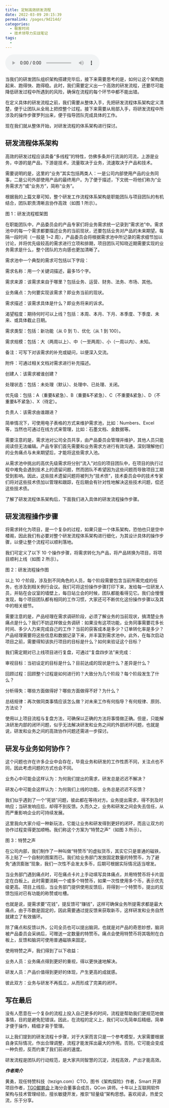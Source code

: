 ```yaml
---
title: 定制高效研发流程
date: 2022-03-09 20:15:39
permalink: /pages/9d214d/
categories:
  - 极客时间
  - 技术领导力实战笔记
tags:
  - 
---
```

<audio title="第15讲.定制高效研发流程" src="https://static001.geekbang.org/resource/audio/0d/c6/0db087b8d0f699fb71f4c68e05f434c6.mp3" controls="controls"></audio> 
<p>当我们的研发团队组织架构搭建完毕后，接下来需要思考的是，如何让这个架构跑起来、跑得快、跑得稳。此时，我们需要定义出一个高效的研发流程，还要尽可能降低研发过程中所遇到的风险，确保在流程的每个环节中都不能出错。</p>
<p>在定义具体的研发流程之前，我们需要从整体入手，先把研发流程体系架构定义清楚，便于让团队从全局上把控整个过程。接下来需要从局部入手，将研发流程中所涉及的操作步骤罗列出来，便于指导团队完成具体的工作。</p>
<p>现在我们就从整体开始，对研发流程的体系架构进行探讨。</p>
<h2>研发流程体系架构</h2>
<p>高效的研发过程应该具备“多线程”的特性，仿佛多条并行流淌的河流，上游是业务，中游的是产品，下游是技术，流量取决于业务，流速取决于产品和技术。</p>
<p>需要说明的是，这里的“业务”其实包括两类人：一是公司内部使用产品的业务同事，二是公司外部使用产品的最终用户。为了便于描述，下文统一将他们称为“业务需求方”或“业务方”，简称“业务”。</p>
<p>根据我的上篇文章可知，整个研发工作流程体系架构是职能团队与项目团队的有机结合，团队职责清晰且协作高效（如图 1 所示）。</p>
<p><img src="https://static001.geekbang.org/resource/image/5b/9d/5b3dcf013499bbdd21ef7a2dc003809d.png" alt="" /><br />
<span class="orange">图 1：研发流程框架图</span></p>
<p>在职能团队中，产品委员会的产品专家们将业务需求统一记录到“需求池”中。需求池中的每一个需求都要描述业务的当前现状，还要包括业务对产品的未来期望。每隔一段时间（一般是 1~2 周），产品委员会将根据需求池中所记录的需求细节加以讨论，并将优先级较高的需求进行立项和排期，项目团队可知晓近期需要实现的业务需求是什么，整个团队的方向感也更加清晰了。</p>
<p>需求池中一个典型的需求可包括以下字段：</p>
<p><span class="orange">需求名称：</span>用一个关键词描述，最多15个字。</p>
<p><span class="orange">需求来源：</span>该需求来自于哪里？包括业务、运营、财务、法务、市场、其他。</p>
<p><span class="orange">业务痛点：</span>为何要实现该需求？即业务当前的现状。</p>
<p><span class="orange">需求描述：</span>该需求具体是什么？即业务将来的诉求。</p>
<p><span class="orange">渴望程度：</span>期待何时可以上线？包括：本周、本月、下月、本季度、下季度、未来、或具体截止日期。</p>
<p><span class="orange">需求类型：</span>包括：新功能（从 0 到 1）、优化（从 1 到 100）。</p>
<p><span class="orange">需求规模：</span>包括：大（两周以上）、中（一至两周）、小（一周以内）、未知。</p>
<p><span class="orange">备注：</span>可写下对该需求的补充或疑问，以便深入交流。</p>
<p><span class="orange">附件：</span>可通过相关文档对需求进行补充描述。</p>
<p><span class="orange">创建人：</span>该需求被谁创建？</p>
<p><span class="orange">处理状态：</span>包括：未处理（默认）、处理中、已处理、关闭。</p>
<p><span class="orange">优先级：</span>包括：A（重要&amp;紧急）、B（重要&amp;不紧急）、C（不重要&amp;紧急）、D（不重要&amp;不紧急）、X（待定）。</p>
<p><span class="orange">负责人：</span>该需求由谁跟进？</p>
<p>简单情况下，可使用电子表格的方式来维护需求池，比如：Numbers、Excel 等，当然也可通过在线方式来管理，比如：石墨文档、金数据等。</p>
<p>需要注意的是，需求池对公司全员共享，由产品委员会管理并维护，其他人员只能阅读但无法编辑。产品专家们首先需要和业务需求方进行有效沟通，深刻理解他们的业务痛点与未来期望后，才能将这些需求入池。</p>
<p>从需求池中挑出的高优先级需求将分别“流入”对应的项目团队中，在项目的执行过程中难免会遇到技术上的遗留问题，然而团队不希望因为这些问题而导致项目工期受到影响。因此，这些技术遗留问题将被列为“技术债”，技术委员会中的技术专家们将对这些技术债加以管理和跟踪，在后期会有针对性地解决这些技术问题，偿还这些技术债。</p>
<p>了解了研发流程体系架构后，下面我们进入具体的研发流程操作步骤。</p>
<!-- [[[read_end]]] -->
<h2>研发流程操作步骤</h2>
<p>将需求转化为项目，是一个复杂的过程，如果只是一个体系架构，恐怕也只是空中楼阁，因此我们有必要对整个研发流程体系架构进行细化，为其设计具体的操作步骤，以便让整个流程可以顺利落地。</p>
<p>我们可定义了以下 10 个操作步骤，将需求转化为产品，将产品转换为项目，将项目顺利上线（如图 2 所示）。</p>
<p><img src="https://static001.geekbang.org/resource/image/bc/49/bc69a1e8c1a0f59d05ad425c5f7d4349.png" alt="" /><br />
<span class="orange">图 2：研发流程操作图</span></p>
<p>以上 10 个阶段，涉及到不同角色的人员，每个阶段需要包含当前所需完成的任务，也涉及到相关例行会议。我们可将这份操作步骤打印下来，发给每一位研发人员，并贴在会议室的墙壁上，每日站立会的时候，团队都能看得见它。我们会慢慢发现，每个项目团队都有相同的工作习惯，大家还可不断优化这份操作步骤以及其中的相关细节。</p>
<p>需要注意的是，产品经理在需求调研阶段，必须了解业务的当前现状，搞清楚业务痛点是什么？我们不妨这样做业务调研：如果没有这项功能，业务同事需要花多长时间、多少人力来完成自己的工作？当前的获客成本是多少？订单转化率是多少？产品经理需要将这些信息和数据记录下来，并丰富到需求池中。此外，在每次启动项目之前，需要得知该执行项目的目标是什么？如何来验证这个目标？</p>
<p>我们需定期对已上线项目进行复盘，可通过“复盘四步法”来完成：</p>
<p><span class="orange">审视目标：</span>当初设定的目标是什么？目前达成的现状是什么？差异是什么？</p>
<p><span class="orange">回顾过程：</span>回顾整个过程是如何进行的？大致分为几个阶段？每个阶段发生了什么？</p>
<p><span class="orange">分析得失：</span>哪些方面做得好？哪些方面做得不好？为什么？</p>
<p><span class="orange">总结规律：</span>再次做同类事情应该怎么做？对未来工作有何指导？有何规律、原则、方法论？</p>
<p>使用以上项目流程与复盘方法，可确保以正确的方法将事情做正确。但是，只能解决研发内部的闭环问题，似乎无法解决研发和业务之间的外部闭环问题，也就是说，研发和业务之间的高效协作问题还需进一步探讨。</p>
<h2>研发与业务如何协作？</h2>
<p>这个问题也许在许多企业中会存在，毕竟业务和研发的工作性质不同，关注点也不同，因此考虑问题的方式也会不同。</p>
<p>业务心中可能会这样认为：为何我们提出的需求，研发总是迟迟不解决？</p>
<p>研发心中可能会这样认为：为何我们上线的功能，业务总是迟迟不反馈？</p>
<p>我们似乎遇到了一个“死锁”问题，彼此都在等待对方。业务提出需求，得不到及时响应；当研发响应后，却得不到反馈。久而久之，业务和研发之间会失去信任，从而严重影响企业的可持续发展。</p>
<p>这里我向大家介绍一种新玩法，它能让业务和研发得到更好的闭环，而且让双方的协作过程变得更加顺畅。我们称这个方案为“特赞之声”（如图 3 所示）。</p>
<p><img src="https://static001.geekbang.org/resource/image/b3/b2/b30a8efa8832346f59b2c47b2e6393b2.jpg" alt="" /><br />
<span class="orange">图 3：特赞之声</span></p>
<p>在公司内部，我们制作了一种叫做“特赞币”的虚拟货币，其实它只是普通的磁铁，币上贴了一个自制的图案而已。我们给业务部门发放固定数量的特赞币，为了避免“通货膨胀”现象，我们一次性不会发太多币，后期可根据实际情况适当增发。</p>
<p>当业务部门遇到痛点时，可在痛点卡片上手动填写具体痛点，并用特赞币将卡片固定在白板上。此时需要消耗一个或多个特赞币，如果一次性使用多个币，表示优先级更高。项目上线后，当业务部门提供使用反馈后，将得到一个特赞币，提出的反馈包括对已有功能的称赞或吐槽。</p>
<p>也就是说，提需求要“花钱”，提反馈可“赚钱”，这样可确保业务所提需求都是最大痛点，由于币数是固定的，因此需要通过提反馈来获取新币，这样研发和业务自然就建立了有效循环。</p>
<p>除了痛点和反馈以外，公司全员也可以提出脑洞，也就是对产品的奇思妙想，脑洞被产品委员会采纳后，可赠送一定数量的特赞币。痛点会使用特赞币将其吸附在白板上，反馈和脑洞可使用普通磁铁来固定。</p>
<p>使用特赞之声，我们得到了以下收益：</p>
<p>业务人员：业务痛点得到更好的重视，得以更快速地解决。</p>
<p>研发人员：产品价值得到更好的体现，产生更高的成就感。</p>
<p>彼此双方：业务与研发不再孤立，从而形成了完美的闭环。</p>
<h2>写在最后</h2>
<p>没有人愿意在一个复杂的流程上投入自己更多的时间，流程是帮助我们更规范地做事情，目的是避免犯错误。因此，在流程的定义上，我们可以先简单后精细，简单才便于操作，精细才易于管理。</p>
<p>以上我们提到的研发流程十步骤，对于大家而言只是一个参考模型，大家需要根据自身实际情况，作出合理调整，流程才能发挥出最大的作用。否则，它可能会变成一种负担，反而约束了我们前进的速度。</p>
<p>研发流程是团队的行动规范，是大家共同智慧的沉淀，流程高效，产出才能高效。</p>
<p><em><strong>作者简介</strong></em></p>
<p>黄勇，现任特赞科技（tezign.com）CTO，图书《架构探险》作者，Smart 开源项目作者，<a href="http://tgo.geekbang.org">TGO鲲鹏会</a>上海分会董事会成员，QCon 讲师。十年以上互联网软件架构与技术管理经验，擅长敏捷开发，推崇“轻量级”架构思想。喜欢阅读，热爱交流，乐于分享。</p>
<p></p>
